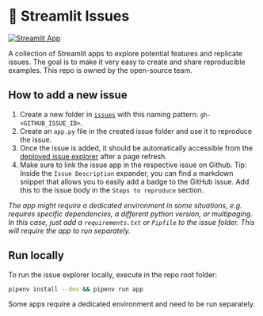 # 🚧 Streamlit Issues

[![Streamlit App](https://static.streamlit.io/badges/streamlit_badge_black_white.svg)](https://issues.streamlitapp.com)

A collection of Streamlit apps to explore potential features and replicate issues. The goal is to make it very easy to create and share reproducible examples. This repo is owned by the open-source team.

## How to add a new issue

1. Create a new folder in [`issues`](./issues) with this naming pattern: `gh-<GITHUB_ISSUE_ID>`.
2. Create an `app.py` file in the created issue folder and use it to reproduce the issue.
3. Once the issue is added, it should be automatically accessible from the [deployed issue explorer](https://issues.streamlitapp.com) after a page refresh.
4. Make sure to link the issue app in the respective issue on Github. Tip:  Inside the `Issue Description` expander, you can find a markdown snippet that allows you to easily add a badge to the GitHub issue. Add this to the issue body in the `Steps to reproduce` section. 

_The app might require a dedicated environment in some situations, e.g. requires specific dependencies, a different python version, or multipaging. In this case, just add a `requirements.txt` or `Pipfile` to the issue folder. This will require the app to run separately._

## Run locally

To run the issue explorer locally, execute in the repo root folder:

```bash
pipenv install --dev && pipenv run app
```

Some apps require a dedicated environment and need to be run separately.